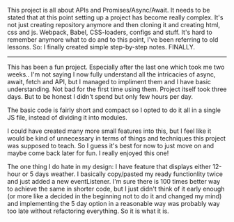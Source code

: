 This project is all about APIs and Promises/Async/Await.
It needs to be stated that at this point setting up a project has become really complex. It's not just creating repository anymore
and then cloning it and creating html, css and js. Webpack, Babel, CSS-loaders, configs and stuff. It's hard to remember anymore what to do
and to this point, I've been referring to old lessons. So: I finally created simple step-by-step notes. FINALLY.

---

This has been a fun project. Especially after the last one which took me two weeks.. I'm not saying I now fully understand all the intricacies of async,
await, fetch and API, but I managed to impliment them and I have basic understanding. Not bad for the first time using them.
Project itself took three days. But to be honest I didn't spend but only few hours per day.

The basic code is fairly short and compact so I opted to do it all in a single JS file, instead of dividing it into modules.

I could have created many more small features into this, but I feel like it would be kind of unnecessary in terms of things and techniques this project
was supposed to teach. So I guess it's best for now to just move on and maybe come back later for fun. I really enjoyed this one!

The one thing I do hate in my design: I have feature that displays either 12-hour or 5 days weather. I basically copy/pasted my ready functionlity twice
and just added a new eventListener. I'm sure there is 100 times better way to achieve the same in shorter code, but I just didn't think of it early
enough (or more like a decided in the beginning not to do it and changed my mind) and implementing the 5 day option in a reasonable way was probably
way too late without refactoring everything. So it is what it is.
